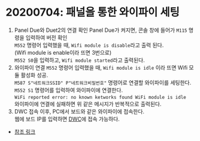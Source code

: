 # 20200704: 패널을 통한 와이파이 세팅

1. Panel Due와 Duet2의 연결 확인
Panel Due가 켜지면, 콘솔 창에 들어가 `M115` 명령을 입력하여 버전 확인  
`M552` 명령어 입력했을 때, `Wifi module is disable`라고 출력 된다.  
(Wifi module is enable이라 뜨면 3번으로)  
`M552 S0`을 입력하고, `Wifi module started`라고 출력된다.
2. 와이파이 연결
`M552` 명령어 입력했을 때, `Wifi module is idle` 이라 뜨면 Wifi 모듈 활성화 성공.  
`M587 S"네트워크SSID" P"네트워크비밀번호"` 명령어로 연결할 와이파이를 세팅한다.  
`M552 S1` 명령어를 입력하여 와이파이에 연결한다.  
`WiFi reported error: no known ketworks found WiFi module is idle`  
와이파이에 연결에 실패하면 위 같은 메시지가 반복적으로 출력된다.
3. DWC 접속
 이후, PC에서 보드와 같은 와이파이에 접속한다.  
 웹에 보드 IP를 입력하면 [DWC](https://duet3d.dozuki.com/Wiki/Duet_Web_Control_Manual)에 접속 가능하다.

* [참조 링크](https://duet3d.dozuki.com/Guide/1.+Getting+Connected+to+your+Duet/7?lang=en)
